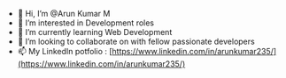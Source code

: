 - 👋 Hi, I’m @Arun Kumar M
- 👀 I’m interested in Development roles
- 🌱 I’m currently learning Web Development 
- 💞️ I’m looking to collaborate on with fellow passionate developers
- 📫 My LinkedIn potfolio : [https://www.linkedin.com/in/arunkumar235/](https://www.linkedin.com/in/arunkumar235/)
<!---
ArunKumar235/ArunKumar235 is a ✨ special ✨ repository because its `README.md` (this file) appears on your GitHub profile.
You can click the Preview link to take a look at your changes.
--->
